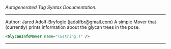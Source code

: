 <!-- THIS IS AN AUTOGENERATED FILE: Don't edit it directly, instead change the schema definition in the code itself. -->

_Autogenerated Tag Syntax Documentation:_

---
Author: Jared Adolf-Bryfogle (jadolfbr@gmail.com)
A simple Mover that (currently) prints information about the glycan trees in the pose.

```xml
<GlycanInfoMover name="(&string;)" />
```



---
